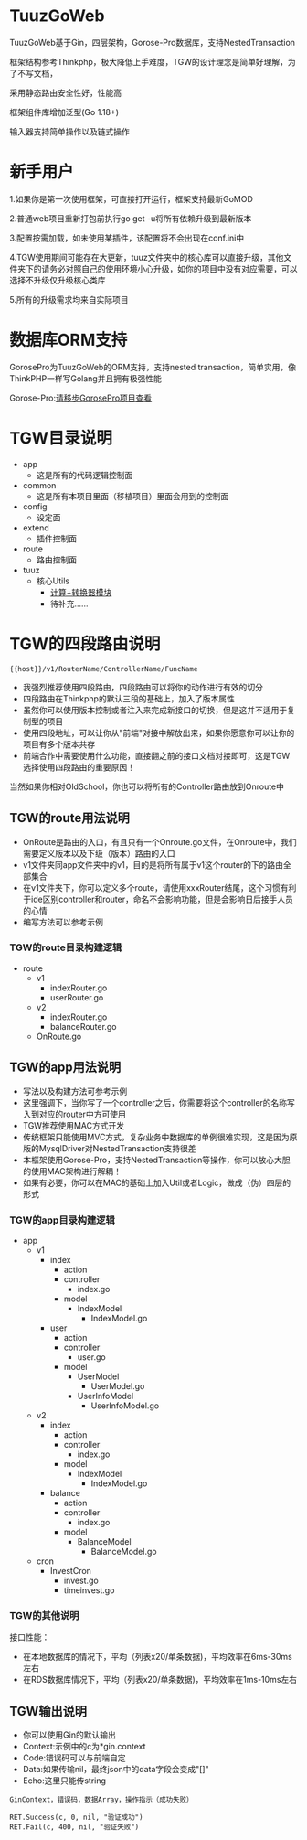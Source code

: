 # TuuzGoWeb

TuuzGoWeb基于Gin，四层架构，Gorose-Pro数据库，支持NestedTransaction

框架结构参考Thinkphp，极大降低上手难度，TGW的设计理念是简单好理解，为了不写文档，

采用静态路由安全性好，性能高

框架组件库增加泛型(Go 1.18+)

输入器支持简单操作以及链式操作

# 新手用户

1.如果你是第一次使用框架，可直接打开运行，框架支持最新GoMOD

2.普通web项目重新打包前执行go get -u将所有依赖升级到最新版本

3.配置按需加载，如未使用某插件，该配置将不会出现在conf.ini中

4.TGW使用期间可能存在大更新，tuuz文件夹中的核心库可以直接升级，其他文件夹下的请务必对照自己的使用环境小心升级，如你的项目中没有对应需要，可以选择不升级仅升级核心类库

5.所有的升级需求均来自实际项目

# 数据库ORM支持

GorosePro为TuuzGoWeb的ORM支持，支持nested transaction，简单实用，像ThinkPHP一样写Golang并且拥有极强性能

Gorose-Pro:[请移步GorosePro项目查看](https://github.com/tobycroft/gorose-pro)

# TGW目录说明

- app
    - 这是所有的代码逻辑控制面
- common
    - 这是所有本项目里面（移植项目）里面会用到的控制面
- config
    - 设定面
- extend
    - 插件控制面
- route
    - 路由控制面
- tuuz
    - 核心Utils
        - [计算+转换器模块](https://github.com/tobycroft/Calc)
        - 待补充……

# TGW的四段路由说明

~~~
{{host}}/v1/RouterName/ControllerName/FuncName
~~~

- 我强烈推荐使用四段路由，四段路由可以将你的动作进行有效的切分
- 四段路由在Thinkphp的默认三段的基础上，加入了版本属性
- 虽然你可以使用版本控制或者注入来完成新接口的切换，但是这并不适用于复制型的项目
- 使用四段地址，可以让你从"前端"对接中解放出来，如果你愿意你可以让你的项目有多个版本共存
- 前端合作中需要使用什么功能，直接翻之前的接口文档对接即可，这是TGW选择使用四段路由的重要原因！

当然如果你相对OldSchool，你也可以将所有的Controller路由放到Onroute中

## TGW的route用法说明

- OnRoute是路由的入口，有且只有一个Onroute.go文件，在Onroute中，我们需要定义版本以及下级（版本）路由的入口
- v1文件夹同app文件夹中的v1，目的是将所有属于v1这个router的下的路由全部集合
- 在v1文件夹下，你可以定义多个route，请使用xxxRouter结尾，这个习惯有利于ide区别controller和router，命名不会影响功能，但是会影响日后接手人员的心情
- 编写方法可以参考示例

### TGW的route目录构建逻辑

- route
    - v1
        - indexRouter.go
        - userRouter.go
    - v2
        - indexRouter.go
        - balanceRouter.go
    - OnRoute.go

## TGW的app用法说明

- 写法以及构建方法可参考示例
- 这里强调下，当你写了一个controller之后，你需要将这个controller的名称写入到对应的router中方可使用
- TGW推荐使用MAC方式开发
- 传统框架只能使用MVC方式，复杂业务中数据库的单例很难实现，这是因为原版的MysqlDriver对NestedTransaction支持很差
- 本框架使用Gorose-Pro，支持NestedTransaction等操作，你可以放心大胆的使用MAC架构进行解耦！
- 如果有必要，你可以在MAC的基础上加入Util或者Logic，做成（伪）四层的形式

### TGW的app目录构建逻辑

- app
    - v1
        - index
            - action
            - controller
                - index.go
            - model
                - IndexModel
                    - IndexModel.go
        - user
            - action
            - controller
                - user.go
            - model
                - UserModel
                    - UserModel.go
                - UserInfoModel
                    - UserInfoModel.go
    - v2
        - index
            - action
            - controller
                - index.go
            - model
                - IndexModel
                    - IndexModel.go
        - balance
            - action
            - controller
                - index.go
            - model
                - BalanceModel
                    - BalanceModel.go
    - cron
        - InvestCron
            - invest.go
            - timeinvest.go

### TGW的其他说明

接口性能：

- 在本地数据库的情况下，平均（列表x20/单条数据)，平均效率在6ms-30ms左右
- 在RDS数据库情况下，平均（列表x20/单条数据)，平均效率在1ms-10ms左右

## TGW输出说明

- 你可以使用Gin的默认输出
- Context:示例中的c为*gin.context
- Code:错误码可以与前端自定
- Data:如果传输nil，最终json中的data字段会变成"[]"
- Echo:这里只能传string

```
GinContext，错误码，数据Array，操作指示（成功失败）

RET.Success(c, 0, nil, "验证成功")
RET.Fail(c, 400, nil, "验证失败")
```

